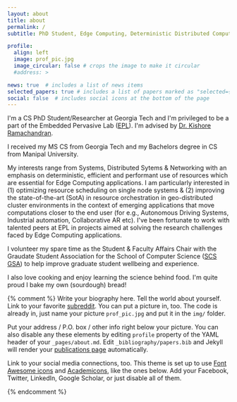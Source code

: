 ```yaml
---
layout: about
title: about
permalink: /
subtitle: PhD Student, Edge Computing, Deterministic Distributed Computing

profile:
  align: left
  image: prof_pic.jpg
  image_circular: false # crops the image to make it circular
  #address: >

news: true  # includes a list of news items
selected_papers: true # includes a list of papers marked as "selected={true}"
social: false  # includes social icons at the bottom of the page
---
```


I'm a CS PhD Student/Researcher at Georgia Tech and I'm privileged to be a part of the Embedded Pervasive Lab ([EPL](https://epl.gatech.edu)). I'm advised by [Dr. Kishore Ramachandran](https://faculty.cc.gatech.edu/~rama/).

I received my MS CS from Georgia Tech and my Bachelors degree in CS from Manipal University.

My interests range from Systems, Distributed Sytems & Networking with an emphasis on deterministic, efficient and performant use of resources which are essential for Edge Computing applications. I am particularly interested in (1) optimizing resource scheduling on single node systems & (2) improving the state-of-the-art (SotA) in resource orchestration in geo-distributed cluster environments in the context of emerging applications that move computations closer to the end user (for e.g., Autonomous Driving Systems, Industrial automation, Collaborative AR etc). I've been fortunate to work with talented peers at EPL in projects aimed at solving the research challenges faced by Edge Computing applications.

I volunteer my spare time as the Student & Faculty Affairs Chair with the Graudate Student Association for the School of Computer Science ([SCS GSA](https://scsgsa.cc.gatech.edu/)) to help improve graduate student wellbeing and experience.

I also love cooking and enjoy learning the science behind food. I'm quite proud I bake my own (sourdough) bread! 


{% comment %}
Write your biography here. Tell the world about yourself. Link to your favorite [subreddit](http://reddit.com). You can put a picture in, too. The code is already in, just name your picture `prof_pic.jpg` and put it in the `img/` folder.

Put your address / P.O. box / other info right below your picture. You can also disable any these elements by editing `profile` property of the YAML header of your `_pages/about.md`. Edit `_bibliography/papers.bib` and Jekyll will render your [publications page](/publications/) automatically.

Link to your social media connections, too. This theme is set up to use [Font Awesome icons](http://fortawesome.github.io/Font-Awesome/) and [Academicons](https://jpswalsh.github.io/academicons/), like the ones below. Add your Facebook, Twitter, LinkedIn, Google Scholar, or just disable all of them.

{% endcomment %}
